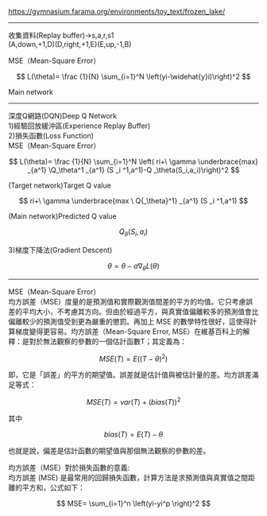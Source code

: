 https://gymnasium.farama.org/environments/toy_text/frozen_lake/  

---
收集資料(Replay buffer)->s,a,r,s1  
(A,down,+1,D)(D,right,+1,E)(E,up,-1,B)  

MSE（Mean-Square Error） 

$$ L(\theta)= \frac {1}{N} \sum_{i=1}^N \left(yi-\widehat{y}i)\right)^2  $$



Main network



---
深度Q網路(DQN)Deep Q Network  
1)經驗回放緩沖區(Experience Replay Buffer)  
2)損失函數(Loss Function)  
MSE（Mean-Square Error）  

$$ L(\theta)= \frac {1}{N} \sum_{i=1}^N \left( ri+\ \gamma \underbrace{max} _{a^1} \Q_\theta^1 _{a^1}  (S _i ^1,a^1)-Q _\theta(S_i,a_i)\right)^2  $$  

(Target network)Target Q value  

$$ ri+\ \gamma \underbrace{max \ Q{_\theta}^1} _{a^1}  (S _i ^1,a^1) $$  

(Main network)Predicted Q value  

$$ Q _\theta(S_i,a_i)  $$  

3)梯度下降法(Gradient Descent)  

$$ \theta=\theta-a \nabla_\theta L(\theta) $$  

---


MSE（Mean-Square Error）  
均方誤差（MSE）度量的是預測值和實際觀測值間差的平方的均值。它只考慮誤差的平均大小，不考慮其方向。但由於經過平方，與真實值偏離較多的預測值會比偏離較少的預測值受到更為嚴重的懲罰。再加上 MSE 的數學特性很好，這使得計算梯度變得更容易。均方誤差（Mean-Square Error, MSE）在維基百科上的解釋：是對於無法觀察的參數的一個估計函數T；其定義為：  
  
$$ MSE(T)=E((T-\theta)^2) $$  

即，它是「誤差」的平方的期望值。誤差就是估計值與被估計量的差。均方誤差滿足等式：  

$$ MSE(T)=var(T)+(bias(T))^2 $$  

其中  

 $$ bias(T)=E(T)-\theta $$    
 
也就是說，偏差是估計函數的期望值與那個無法觀察的參數的差。  

均方誤差（MSE）對於損失函數的意義:  
均方誤差 (MSE) 是最常用的回歸損失函數，計算方法是求預測值與真實值之間距離的平方和，公式如下：  


$$ MSE= \sum_{i=1}^n \left(yi-yi^p \right)^2  $$  
